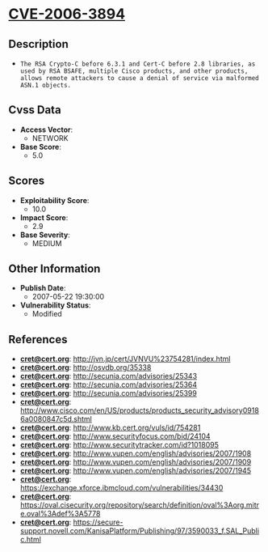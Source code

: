 
# [CVE-2006-3894](https://cve.mitre.org/cgi-bin/cvename.cgi?name=CVE-2006-3894)

## Description

- `The RSA Crypto-C before 6.3.1 and Cert-C before 2.8 libraries, as used by RSA BSAFE, multiple Cisco products, and other products, allows remote attackers to cause a denial of service via malformed ASN.1 objects.`

## Cvss Data

- **Access Vector**:
  - NETWORK
- **Base Score**:
  - 5.0

## Scores

- **Exploitability Score**:
  - 10.0
- **Impact Score**:
  - 2.9
- **Base Severity**:
  - MEDIUM

## Other Information

- **Publish Date**:
  - 2007-05-22 19:30:00
- **Vulnerability Status**:
  - Modified

## References

- **cret@cert.org**: http://jvn.jp/cert/JVNVU%23754281/index.html
- **cret@cert.org**: http://osvdb.org/35338
- **cret@cert.org**: http://secunia.com/advisories/25343
- **cret@cert.org**: http://secunia.com/advisories/25364
- **cret@cert.org**: http://secunia.com/advisories/25399
- **cret@cert.org**: http://www.cisco.com/en/US/products/products_security_advisory09186a0080847c5d.shtml
- **cret@cert.org**: http://www.kb.cert.org/vuls/id/754281
- **cret@cert.org**: http://www.securityfocus.com/bid/24104
- **cret@cert.org**: http://www.securitytracker.com/id?1018095
- **cret@cert.org**: http://www.vupen.com/english/advisories/2007/1908
- **cret@cert.org**: http://www.vupen.com/english/advisories/2007/1909
- **cret@cert.org**: http://www.vupen.com/english/advisories/2007/1945
- **cret@cert.org**: https://exchange.xforce.ibmcloud.com/vulnerabilities/34430
- **cret@cert.org**: https://oval.cisecurity.org/repository/search/definition/oval%3Aorg.mitre.oval%3Adef%3A5778
- **cret@cert.org**: https://secure-support.novell.com/KanisaPlatform/Publishing/97/3590033_f.SAL_Public.html
